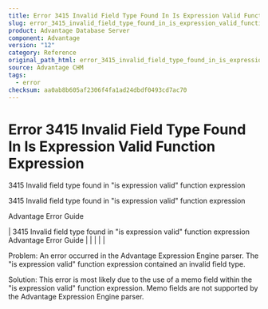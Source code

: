 ```yaml
---
title: Error 3415 Invalid Field Type Found In Is Expression Valid Function Expression
slug: error_3415_invalid_field_type_found_in_is_expression_valid_function_expression
product: Advantage Database Server
component: Advantage
version: "12"
category: Reference
original_path_html: error_3415_invalid_field_type_found_in_is_expression_valid_function_expression.htm
source: Advantage CHM
tags:
  - error
checksum: aa0ab8b605af2306f4fa1ad24dbdf0493cd7ac70
---
```


# Error 3415 Invalid Field Type Found In Is Expression Valid Function Expression

3415 Invalid field type found in "is expression valid" function expression

3415 Invalid field type found in "is expression valid" function expression

Advantage Error Guide

| 3415 Invalid field type found in "is expression valid" function expression  Advantage Error Guide |  |  |  |  |

Problem: An error occurred in the Advantage Expression Engine parser. The "is expression valid" function expression contained an invalid field type.

Solution: This error is most likely due to the use of a memo field within the "is expression valid" function expression. Memo fields are not supported by the Advantage Expression Engine parser.
